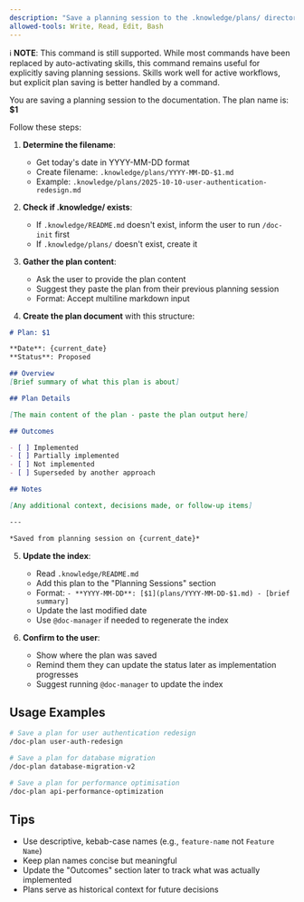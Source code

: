 ```yaml
---
description: "Save a planning session to the .knowledge/plans/ directory (command still supported - no direct skill replacement)"
allowed-tools: Write, Read, Edit, Bash
---
```


ℹ️ **NOTE**: This command is still supported. While most commands have been replaced by auto-activating skills, this command remains useful for explicitly saving planning sessions. Skills work well for active workflows, but explicit plan saving is better handled by a command.

You are saving a planning session to the documentation. The plan name is: **$1**

Follow these steps:

1. **Determine the filename**:
   - Get today's date in YYYY-MM-DD format
   - Create filename: `.knowledge/plans/YYYY-MM-DD-$1.md`
   - Example: `.knowledge/plans/2025-10-10-user-authentication-redesign.md`

2. **Check if .knowledge/ exists**:
   - If `.knowledge/README.md` doesn't exist, inform the user to run `/doc-init` first
   - If `.knowledge/plans/` doesn't exist, create it

3. **Gather the plan content**:
   - Ask the user to provide the plan content
   - Suggest they paste the plan from their previous planning session
   - Format: Accept multiline markdown input

4. **Create the plan document** with this structure:

```markdown
# Plan: $1

**Date**: {current_date}
**Status**: Proposed

## Overview
[Brief summary of what this plan is about]

## Plan Details

[The main content of the plan - paste the plan output here]

## Outcomes

- [ ] Implemented
- [ ] Partially implemented
- [ ] Not implemented
- [ ] Superseded by another approach

## Notes

[Any additional context, decisions made, or follow-up items]

---

*Saved from planning session on {current_date}*
```

5. **Update the index**:
   - Read `.knowledge/README.md`
   - Add this plan to the "Planning Sessions" section
   - Format: `- **YYYY-MM-DD**: [$1](plans/YYYY-MM-DD-$1.md) - [brief summary]`
   - Update the last modified date
   - Use `@doc-manager` if needed to regenerate the index

6. **Confirm to the user**:
   - Show where the plan was saved
   - Remind them they can update the status later as implementation progresses
   - Suggest running `@doc-manager` to update the index

## Usage Examples

```bash
# Save a plan for user authentication redesign
/doc-plan user-auth-redesign

# Save a plan for database migration
/doc-plan database-migration-v2

# Save a plan for performance optimisation
/doc-plan api-performance-optimization
```

## Tips

- Use descriptive, kebab-case names (e.g., `feature-name` not `Feature Name`)
- Keep plan names concise but meaningful
- Update the "Outcomes" section later to track what was actually implemented
- Plans serve as historical context for future decisions
